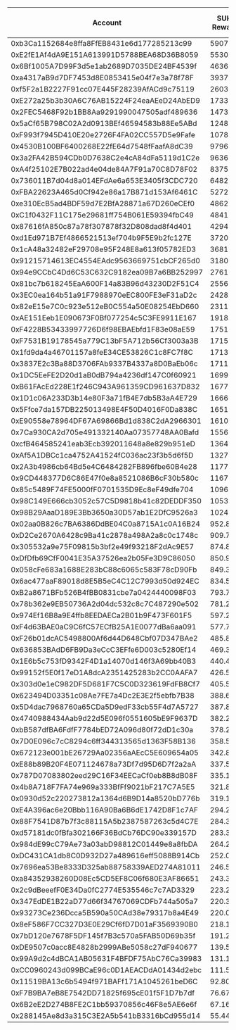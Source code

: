 |Account|SUKU Rewards|USD Rewards @$0.31|
 |-------------|-------------|-------------|
|0xb3Ca1152684e8ffa8FfEB8431e6d177285213c99|59071.07|$18312.03|
|0xE2fE1Af4dA9E151A613991D5788BEA68D36B8059|55308.25|$17145.56|
|0x6Bf1005A7D99F3d5e1ab2689D7035DE24BF4539f|46363.80|$14372.78|
|0xa4317aB9d7DF7453d8E0853415e04f7e3a78f78F|39378.84|$12207.44|
|0xf5F2a1B2227F91cc07E445F28239AfACd9c75119|26031.86|$8069.88|
|0xE272a25b3b30A6C76AB15224F24eaAEeD24AbED9|17338.48|$5374.93|
|0x2FEC5468F92b1BB8Aa9291990047505adf489636|14734.29|$4567.63|
|0x5aCf65B798C02A2d0913BEf46594583b88Ee5ABd|12482.05|$3869.43|
|0xF993f7945D410E20e2726F4FA02CC557D5e9Fafe|10786.52|$3343.82|
|0x4530B100BF6400268E22fE64d7548fFaafA8dC39|9796.47|$3036.91|
|0x3a2FA42B594CDb0D7638C2e4cA84dFa5119d1C2e|9636.74|$2987.39|
|0xA4f25102E7B022ad4e04de84A7F91a70C8D78F02|8375.37|$2596.37|
|0x736011B7d04d8a014EFdAe6a653E3405f3CDC720|6482.73|$2009.65|
|0xFBA22623A465d0Cf942e86a17B871d153Af6461C|5272.23|$1634.39|
|0xe310EcB5ad4BDF59d7E2BfA28871a67D260eCEf0|4862.93|$1507.51|
|0xC1f0432F11C175e29681ff754B061E59394fbC49|4841.98|$1501.01|
|0x87616fA850c87a78f307878f32D808dad8f4d401|4294.03|$1331.15|
|0xd1Ed971B7Ef4866521513ef704b9F5E9b2fc127E|3720.64|$1153.40|
|0x1cA48a32482eF29708e95F248E8a613f05782ED3|3681.67|$1141.32|
|0x91215714613EC4554EAdc9563669751cbCF265d0|3180.80|$986.05|
|0x94e9CCbC4Dd6C53C632C9182ea09B7a6BB252997|2761.17|$855.96|
|0x81bc7b618245EaA600F14a83B96d43230D2F51C4|2556.74|$792.59|
|0x3EC0ea164b51a91F7988970eEC800FE3eF31aD2c|2428.48|$752.83|
|0x82eE15e7C0c923e512eB0C554a50E08254EbD660|2311.85|$716.68|
|0xAE151Eeb1E090673F0Bf077254c5C3FE9911E167|1918.30|$594.67|
|0xF4228B53433997726D6f98EBAEbfd1F83e08aE59|1751.84|$543.07|
|0xF7531B19178545a779C13bF5A712b56Cf3003a3B|1715.33|$531.75|
|0x1fd9da4a46701157a8feE34CE53826C1c8FC7f8C|1713.20|$531.09|
|0x3837E2c3Ba88D3706FAb9337B4337a8D0BaEb06c|1711.15|$530.46|
|0x1DC5EeFE2D20d1aB0dB794a4236df147C0f60921|1699.82|$526.94|
|0xB61FAcEd228E1f246C943A961359CD961637D832|1677.32|$519.97|
|0x1D1c06A233D3b14e80F3a71fB4E7db5B3aA4E729|1666.56|$516.63|
|0x5Ffce7da157DB225013498E4F50D4016F0Da838C|1651.52|$511.97|
|0xE90558e78964DF67A69866Bd1d838C2dA2966301|1610.56|$499.27|
|0x7Ca930CA2d705e491332140Aa07357748AA0Bafd|1556.46|$482.50|
|0xcfB464585241eab3Ecb392011648a8e829b951eD|1364.77|$423.08|
|0xAf5A1DBCc1ca4752A41524fC036ac23f3b5d6f5D|1327.62|$411.56|
|0x2A3b4986cb64Bd5e4C6484282FB896fbe60B4e28|1177.74|$365.10|
|0x9CD448377D6C86E47f0e8a8521086B6cF30b580c|1167.16|$361.82|
|0x85c5489F74FE5000fF0701535D9Ec8eF49dfe704|1096.24|$339.84|
|0x98C149E666cb3052c57C5D9818b41c82DEDDF350|1053.71|$326.65|
|0x98B29AaaD189E3Bb3650a30D57ab1E2DfC9526a3|1024.02|$317.45|
|0x02aa0B826c7BA6386DdBE04C0a8715A1c0A16B24|952.87|$295.39|
|0xD2Ce2670A6428c9Ba41c2878a498A2a8c0c1748c|909.74|$282.02|
|0x305532a9e75F09815b3bf2e49f93218F2dAc9E57|874.82|$271.20|
|0xDfDfb69CfF0041E35A37526ea2b05Fe3D9C86050|850.95|$263.79|
|0x058cFe683a1688E283bC88c6065c583F78cD90Fb|849.31|$263.29|
|0x6ac477aaF89018d8E5B5eC4C12C7993d50d924EC|834.59|$258.72|
|0xB2a8671BFb526B4fBB0831cbe7a0424440098F03|793.76|$246.06|
|0x78b362e9EB50736A2d04dc532c8c7C487290e502|781.26|$242.19|
|0x974Ef16B8a9E4ffb8EEDAECa2B01b9F473F601F5|597.29|$185.16|
|0xF4d63BAE0aC9C6fC57ECfB25A1E0077dBa6aa091|577.79|$179.11|
|0xF26b01dcAC5498800Af6d44D648Cbf07D347BAe2|485.83|$150.61|
|0x636853BAdD6FB9Da3eCcC3EFfe6D003c5280Ef14|469.34|$145.50|
|0x1E6b5c753fD9342F4D1a14070d146f3A69bb40B3|440.46|$136.54|
|0x99152f5E0f17eD1A8dcA2351425283b2CC0AAFA7|426.59|$132.24|
|0x303d0e1eC982DF5D681F7C5C0D323619FdFB8Cf7|405.54|$125.72|
|0x623494D03351c08Ae7FE7a4Dc2E3E2f5ebfb7B38|388.68|$120.49|
|0x5D4dac7968760a65CDa5D9edF33cb55F4d7A5727|387.87|$120.24|
|0x4740988434Aab9d22d5E096f0551605bE9F9637D|382.25|$118.50|
|0xbB587dfBA6FdfF7784bED72A096d80f72dD1c30a|378.29|$117.27|
|0x7D0E096c7cC8294c6ff344313565d1363F58B136|358.57|$111.16|
|0x672123e001bE26729Aa02356aAEcC5E609654a05|342.87|$106.29|
|0xE88b89B20F4E071124678a73Df7d95D6D7f2a2aA|337.53|$104.64|
|0x787D07083802eed29C16F34EECaCf0eb8B8dB08F|335.12|$103.89|
|0x4b8A718F7FA74e969a333BfFf9021bF217C7A5E5|321.84|$99.77|
|0x0930d52c220273812a1364d6B9D14a8520bD776b|319.19|$98.95|
|0xE4A396ac6e20Bbb116A90Ba6B6dE1742D8F1c7AF|294.28|$91.23|
|0x88F7541D87b7f3c88115A5b2387587263c5d4C7E|284.32|$88.14|
|0xd57181dc0fBfa302166F36BdCb76DC90e339157D|283.30|$87.82|
|0x984dE99cC79Ae73a03abD98812C01449e8a8fbDA|264.20|$81.90|
|0xDC431CA1db8C0D932D27a489616eff5088B914Cb|252.00|$78.12|
|0x7696ea53Be8333D325ab88758339AED274A81011|246.56|$76.43|
|0xa84352938260D08Ec5CD5EF8C06f680E3AF86651|243.33|$75.43|
|0x2c9dBeeefF0E34Da0fC2774E535546c7c7AD3329|223.26|$69.21|
|0x347EdDE1B22aD77d66f34767069CDFb744a505a7|220.31|$68.30|
|0x93273Ce236Dcca5B590a50CAd38e79317b8a4E49|220.06|$68.22|
|0x8eF586F7CC327D3E0E29Cf6fD7D01aF3569390B0|218.13|$67.62|
|0x7bD120e7678F5DF145f7B3c570a5FAB50D69b35f|191.29|$59.30|
|0xDE9507c0acc8E4828b2999ABe5058c27dF940677|139.52|$43.25|
|0x99A9d2c4dBCA1AB05631F4BFDF75AbC76Ca39983|131.19|$40.67|
|0xCC0960243d099BCaE96c0D1AEACDdA01434d2ebc|111.52|$34.57|
|0x11519BA13c6b5494f971BAFf171A1045261beD6C|92.80|$28.77|
|0xF7B9BA7eB8E7542DD71825f695cE01f5F1D7b7df|76.67|$23.77|
|0x6B2eE2D274B8FE2C1bb59370856c46F8e5AE6e6f|67.16|$20.82|
|0x288145Ae8d3a315C3E2A5b541bB3316bCd955d14|55.44|$17.19|

